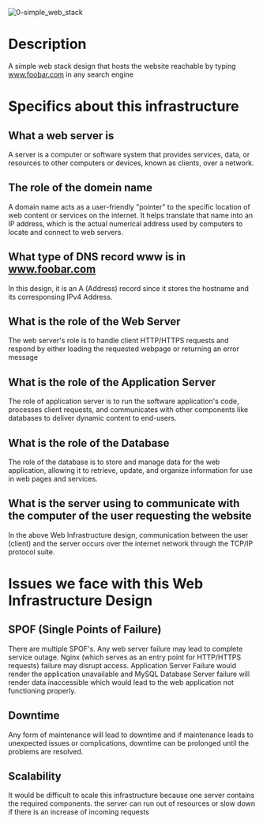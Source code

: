
![0-simple_web_stack](https://github.com/NokzB/alx-system_engineering-devops/assets/111048884/a95c55eb-eab5-4c3a-9916-320c408e8c7b)

# Description
A simple web stack design that hosts the website reachable by typing www.foobar.com in any search engine

# Specifics about this infrastructure

## What a web server is
A server is a computer or software system that provides services, data, or resources to other computers or devices, known as clients, over a network.

## The role of the domein name
A domain name acts as a user-friendly "pointer" to the specific location of web content or services on the internet. It helps translate that name into an IP address, which is the actual numerical address used by computers to locate and connect to web servers.

## What type of DNS record www is in www.foobar.com
In this design, it is an A (Address) record since it stores the hostname and its corresponsing IPv4 Address.

## What is the role of the Web Server
The web server's role is to handle client HTTP/HTTPS requests and respond by either loading the requested webpage or returning an error message

## What is the role of the Application Server
The role of application server is to run the software application's code, processes client requests, and communicates with other components like databases to deliver dynamic content to end-users.

## What is the role of the Database
The role of the database is to store and manage data for the web application, allowing it to retrieve, update, and organize information for use in web pages and services.

## What is the server using to communicate with the computer of the user requesting the website
In the above Web Infrastructure design, communication between the user (client) and the server occurs over the internet network through the TCP/IP protocol suite.

# Issues we face with this Web Infrastructure Design

## SPOF (Single Points of Failure)
There are multiple SPOF's. Any web server failure may lead to complete service outage. Nginx (which serves as an entry point for HTTP/HTTPS requests) failure may disrupt access. Application Server Failure would render the application unavailable and MySQL Database Server failure will render data inaccessible which would lead to the web application not functioning properly.

## Downtime
Any form of maintenance will lead to downtime and if maintenance leads to unexpected issues or complications, downtime can be prolonged until the problems are resolved.

## Scalability
It would be difficult to scale this infrastructure because one server contains the required components. the server can run out of resources or slow down if there is an increase of incoming requests
